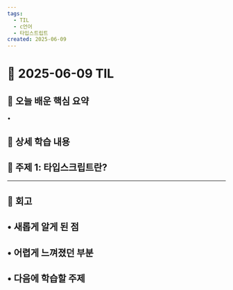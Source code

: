 ```yaml
---
tags:
  - TIL
  - c언어
  - 타입스트립트
created: 2025-06-09
---
```

# 📘 2025-06-09 TIL

## 📌 오늘 배운 핵심 요약

• 


## 🧠 상세 학습 내용

## 📍 주제 1: 타입스크립트란?

---


## 💭 회고
• **새롭게 알게 된 점**
-

• **어렵게 느껴졌던 부분**
- 

• **다음에 학습할 주제**
- 